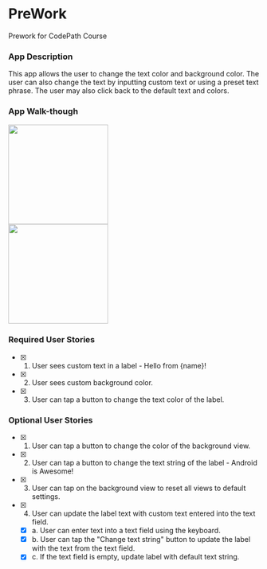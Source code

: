 # PreWork
Prework for CodePath Course

### App Description
This app allows the user to change the text color and background color. The user can also change the text by inputting custom text or using a preset text phrase. The user may also click back to the default text and colors. 

### App Walk-though

<img src="https://i.imgur.com/k3n1FDC.gif" width=200><br>
<img src="https://i.imgur.com/HE3qxI5.gif" width=200><br>

### Required User Stories
- [x] 1. User sees custom text in a label - Hello from {name}!
- [x] 2. User sees custom background color.
- [x] 3. User can tap a button to change the text color of the label.

### Optional User Stories
- [x] 1. User can tap a button to change the color of the background view.  
- [x] 2. User can tap a button to change the text string of the label - Android is Awesome!  
- [x] 3. User can tap on the background view to reset all views to default settings.  
- [x] 4. User can update the label text with custom text entered into the text field.  
   - [x] a. User can enter text into a text field using the keyboard.  
   - [x] b. User can tap the "Change text string" button to update the label with the text from the text field.  
   - [x] c. If the text field is empty, update label with default text string.  
